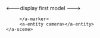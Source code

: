 <html>
<head>
  <script src="https://aframe.io/releases/0.6.0/aframe.min.js"></script>

  <script src="https://jeromeetienne.github.io/AR.js/aframe/build/aframe-ar.js"></script>
</head>
<body style='margin : 0px; overflow: hidden;'>
    <a-scene embedded arjs='trackingMethod: best; debugUIEnabled:false'>
        <a-assets>
            <a-asset-item id="tree-model" src="https://raw.githubusercontent.com/pavel4701/artest/master/koks.dae" crossOrigin="anonymous"></a-asset-item>
            <a-asset-item id="text-model" src="https://raw.githubusercontent.com/pavel4701/artest/master/koks.dae" crossOrigin="anonymous"></a-asset-item>
       </a-assets>
        <a-marker preset='custom' type='pattern' url='https://raw.githubusercontent.com/pavel4701/pattern-marker./master/pattern-marker%20(6).patt'>
<---display first model     --->
<a-entity collada-model="#tree-model"></a-entity>

         </a-marker>
         <a-entity camera></a-entity>
    </a-scene>
</body>
</html>
